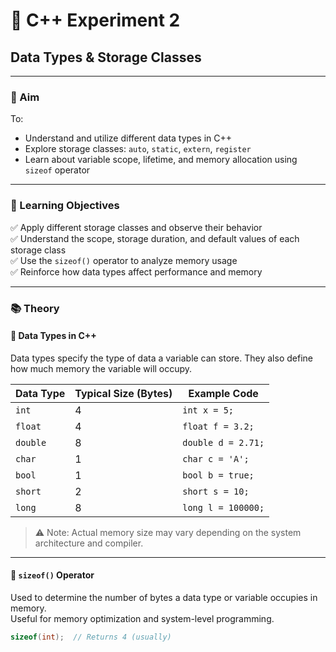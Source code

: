 # 🧪 C++ Experiment 2  
## Data Types & Storage Classes

---

### 🎯 Aim

To:

- Understand and utilize different data types in C++
- Explore storage classes: `auto`, `static`, `extern`, `register`
- Learn about variable scope, lifetime, and memory allocation using `sizeof` operator

---

### 🧠 Learning Objectives

✅ Apply different storage classes and observe their behavior  
✅ Understand the scope, storage duration, and default values of each storage class  
✅ Use the `sizeof()` operator to analyze memory usage  
✅ Reinforce how data types affect performance and memory  

---

### 📚 Theory

#### 🔹 Data Types in C++

Data types specify the type of data a variable can store. They also define how much memory the variable will occupy.

| Data Type | Typical Size (Bytes) | Example Code        |
|-----------|----------------------|---------------------|
| `int`     | 4                    | `int x = 5;`        |
| `float`   | 4                    | `float f = 3.2;`    |
| `double`  | 8                    | `double d = 2.71;`  |
| `char`    | 1                    | `char c = 'A';`     |
| `bool`    | 1                    | `bool b = true;`    |
| `short`   | 2                    | `short s = 10;`     |
| `long`    | 8                    | `long l = 100000;`  |

> ⚠️ Note: Actual memory size may vary depending on the system architecture and compiler.

---

#### 🔹 `sizeof()` Operator

Used to determine the number of bytes a data type or variable occupies in memory.  
Useful for memory optimization and system-level programming.

```cpp
sizeof(int);  // Returns 4 (usually)

